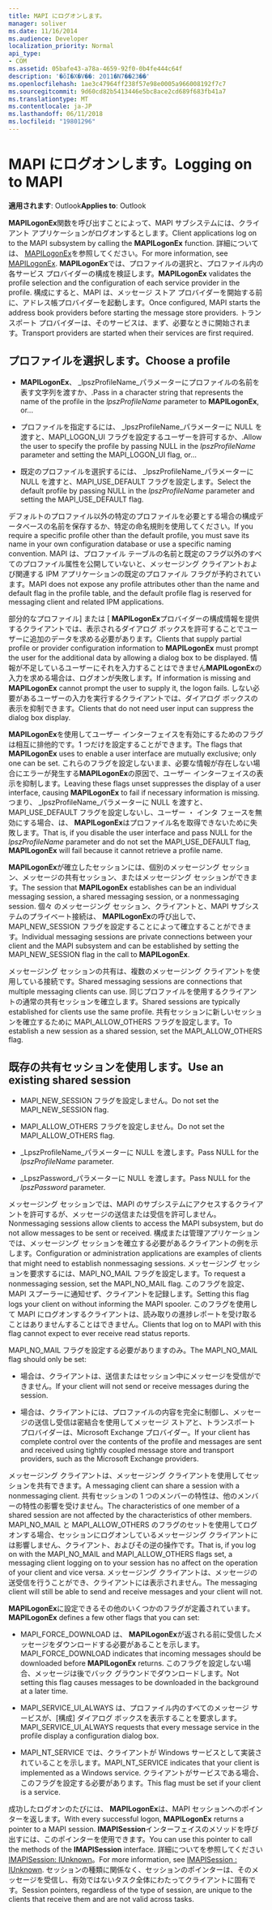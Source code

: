 ```yaml
---
title: MAPI にログオンします。
manager: soliver
ms.date: 11/16/2014
ms.audience: Developer
localization_priority: Normal
api_type:
- COM
ms.assetid: 05bafe43-a78a-4659-92f0-0b4fe444c64f
description: '�ŏI�X�V��: 2011�N7��23��'
ms.openlocfilehash: 1ae3c47964ff238f57e98e0005a966008192f7c7
ms.sourcegitcommit: 9d60cd82b5413446e5bc8ace2cd689f683fb41a7
ms.translationtype: MT
ms.contentlocale: ja-JP
ms.lasthandoff: 06/11/2018
ms.locfileid: "19801296"
---
```

# <a name="logging-on-to-mapi"></a><span data-ttu-id="2dd2e-103">MAPI にログオンします。</span><span class="sxs-lookup"><span data-stu-id="2dd2e-103">Logging on to MAPI</span></span>
 
<span data-ttu-id="2dd2e-104">**適用されます**: Outlook</span><span class="sxs-lookup"><span data-stu-id="2dd2e-104">**Applies to**: Outlook</span></span> 
  
<span data-ttu-id="2dd2e-105">**MAPILogonEx**関数を呼び出すことによって、MAPI サブシステムには、クライアント アプリケーションがログオンするとします。</span><span class="sxs-lookup"><span data-stu-id="2dd2e-105">Client applications log on to the MAPI subsystem by calling the **MAPILogonEx** function.</span></span> <span data-ttu-id="2dd2e-106">詳細については、 [MAPILogonEx](mapilogonex.md)を参照してください。</span><span class="sxs-lookup"><span data-stu-id="2dd2e-106">For more information, see [MAPILogonEx](mapilogonex.md).</span></span> <span data-ttu-id="2dd2e-107">**MAPILogonEx**では、プロファイルの選択と、プロファイル内の各サービス プロバイダーの構成を検証します。</span><span class="sxs-lookup"><span data-stu-id="2dd2e-107">**MAPILogonEx** validates the profile selection and the configuration of each service provider in the profile.</span></span> <span data-ttu-id="2dd2e-108">構成にすると、MAPI は、メッセージ ストア プロバイダーを開始する前に、アドレス帳プロバイダーを起動します。</span><span class="sxs-lookup"><span data-stu-id="2dd2e-108">Once configured, MAPI starts the address book providers before starting the message store providers.</span></span> <span data-ttu-id="2dd2e-109">トランスポート プロバイダーは、そのサービスは、まず、必要なときに開始されます。</span><span class="sxs-lookup"><span data-stu-id="2dd2e-109">Transport providers are started when their services are first required.</span></span> 
  
## <a name="choose-a-profile"></a><span data-ttu-id="2dd2e-110">プロファイルを選択します。</span><span class="sxs-lookup"><span data-stu-id="2dd2e-110">Choose a profile</span></span>
  
- <span data-ttu-id="2dd2e-111">**MAPILogonEx**、 _lpszProfileName_パラメーターにプロファイルの名前を表す文字列を渡すか、.</span><span class="sxs-lookup"><span data-stu-id="2dd2e-111">Pass in a character string that represents the name of the profile in the  _lpszProfileName_ parameter to **MAPILogonEx**, or...</span></span>
    
- <span data-ttu-id="2dd2e-112">プロファイルを指定するには、 _lpszProfileName_パラメーターに NULL を渡すと、MAPI_LOGON_UI フラグを設定するユーザーを許可するか、.</span><span class="sxs-lookup"><span data-stu-id="2dd2e-112">Allow the user to specify the profile by passing NULL in the  _lpszProfileName_ parameter and setting the MAPI_LOGON_UI flag, or...</span></span> 

- <span data-ttu-id="2dd2e-113">既定のプロファイルを選択するには、 _lpszProfileName_パラメーターに NULL を渡すと、MAPI_USE_DEFAULT フラグを設定します。</span><span class="sxs-lookup"><span data-stu-id="2dd2e-113">Select the default profile by passing NULL in the  _lpszProfileName_ parameter and setting the MAPI_USE_DEFAULT flag.</span></span> 
    
<span data-ttu-id="2dd2e-114">デフォルトのプロファイル以外の特定のプロファイルを必要とする場合の構成データベースの名前を保存するか、特定の命名規則を使用してください。</span><span class="sxs-lookup"><span data-stu-id="2dd2e-114">If you require a specific profile other than the default profile, you must save its name in your own configuration database or use a specific naming convention.</span></span> <span data-ttu-id="2dd2e-115">MAPI は、プロファイル テーブルの名前と既定のフラグ以外のすべてのプロファイル属性を公開していないと、メッセージング クライアントおよび関連する IPM アプリケーションの既定のプロファイル フラグが予約されています。</span><span class="sxs-lookup"><span data-stu-id="2dd2e-115">MAPI does not expose any profile attributes other than the name and default flag in the profile table, and the default profile flag is reserved for messaging client and related IPM applications.</span></span>
  
<span data-ttu-id="2dd2e-116">部分的なプロファイル] または [ **MAPILogonEx**プロバイダーの構成情報を提供するクライアントでは、表示されるダイアログ ボックスを許可することでユーザーに追加のデータを求める必要があります。</span><span class="sxs-lookup"><span data-stu-id="2dd2e-116">Clients that supply partial profile or provider configuration information to **MAPILogonEx** must prompt the user for the additional data by allowing a dialog box to be displayed.</span></span> <span data-ttu-id="2dd2e-117">情報が不足しているユーザーにそれを入力することはできません**MAPILogonEx**の入力を求める場合は、ログオンが失敗します。</span><span class="sxs-lookup"><span data-stu-id="2dd2e-117">If information is missing and **MAPILogonEx** cannot prompt the user to supply it, the logon fails.</span></span> <span data-ttu-id="2dd2e-118">しない必要があるユーザーの入力を実行するクライアントでは、ダイアログ ボックスの表示を抑制できます。</span><span class="sxs-lookup"><span data-stu-id="2dd2e-118">Clients that do not need user input can suppress the dialog box display.</span></span> 
  
<span data-ttu-id="2dd2e-119">**MAPILogonEx**を使用してユーザー インターフェイスを有効にするためのフラグは相互に排他的です。1 つだけを設定することができます。</span><span class="sxs-lookup"><span data-stu-id="2dd2e-119">The flags that **MAPILogonEx** uses to enable a user interface are mutually exclusive; only one can be set.</span></span> <span data-ttu-id="2dd2e-120">これらのフラグを設定しないまま、必要な情報が存在しない場合にエラーが発生する**MAPILogonEx**の原因で、ユーザー インターフェイスの表示を抑制します。</span><span class="sxs-lookup"><span data-stu-id="2dd2e-120">Leaving these flags unset suppresses the display of a user interface, causing **MAPILogonEx** to fail if necessary information is missing.</span></span> <span data-ttu-id="2dd2e-121">つまり、 _lpszProfileName_パラメーターに NULL を渡すと、MAPI_USE_DEFAULT フラグを設定しないし、ユーザー ・ インタ フェースを無効にする場合、は、 **MAPILogonEx**はプロファイル名を取得できないために失敗します。</span><span class="sxs-lookup"><span data-stu-id="2dd2e-121">That is, if you disable the user interface and pass NULL for the  _lpszProfileName_ parameter and do not set the MAPI_USE_DEFAULT flag, **MAPILogonEx** will fail because it cannot retrieve a profile name.</span></span> 
  
<span data-ttu-id="2dd2e-122">**MAPILogonEx**が確立したセッションには、個別のメッセージング セッション、メッセージの共有セッション、またはメッセージング セッションができます。</span><span class="sxs-lookup"><span data-stu-id="2dd2e-122">The session that **MAPILogonEx** establishes can be an individual messaging session, a shared messaging session, or a nonmessaging session.</span></span> <span data-ttu-id="2dd2e-123">個々 のメッセージング セッション、クライアントと、MAPI サブシステムのプライベート接続は、 **MAPILogonEx**の呼び出しで、MAPI_NEW_SESSION フラグを設定することによって確立することができます。</span><span class="sxs-lookup"><span data-stu-id="2dd2e-123">Individual messaging sessions are private connections between your client and the MAPI subsystem and can be established by setting the MAPI_NEW_SESSION flag in the call to **MAPILogonEx**.</span></span>
  
<span data-ttu-id="2dd2e-124">メッセージング セッションの共有は、複数のメッセージング クライアントを使用している接続です。</span><span class="sxs-lookup"><span data-stu-id="2dd2e-124">Shared messaging sessions are connections that multiple messaging clients can use.</span></span> <span data-ttu-id="2dd2e-125">同じプロファイルを使用するクライアントの通常の共有セッションを確立します。</span><span class="sxs-lookup"><span data-stu-id="2dd2e-125">Shared sessions are typically established for clients use the same profile.</span></span> <span data-ttu-id="2dd2e-126">共有セッションに新しいセッションを確立するために MAPI_ALLOW_OTHERS フラグを設定します。</span><span class="sxs-lookup"><span data-stu-id="2dd2e-126">To establish a new session as a shared session, set the MAPI_ALLOW_OTHERS flag.</span></span> 
  
## <a name="use-an-existing-shared-session"></a><span data-ttu-id="2dd2e-127">既存の共有セッションを使用します。</span><span class="sxs-lookup"><span data-stu-id="2dd2e-127">Use an existing shared session</span></span>
  
- <span data-ttu-id="2dd2e-128">MAPI_NEW_SESSION フラグを設定しません。</span><span class="sxs-lookup"><span data-stu-id="2dd2e-128">Do not set the MAPI_NEW_SESSION flag.</span></span>
    
- <span data-ttu-id="2dd2e-129">MAPI_ALLOW_OTHERS フラグを設定しません。</span><span class="sxs-lookup"><span data-stu-id="2dd2e-129">Do not set the MAPI_ALLOW_OTHERS flag.</span></span>
    
- <span data-ttu-id="2dd2e-130">_LpszProfileName_パラメーターに NULL を渡します。</span><span class="sxs-lookup"><span data-stu-id="2dd2e-130">Pass NULL for the  _lpszProfileName_ parameter.</span></span> 
    
- <span data-ttu-id="2dd2e-131">_LpszPassword_パラメーターに NULL を渡します。</span><span class="sxs-lookup"><span data-stu-id="2dd2e-131">Pass NULL for the  _lpszPassword_ parameter.</span></span> 
    
<span data-ttu-id="2dd2e-132">メッセージング セッションでは、MAPI のサブシステムにアクセスするクライアントを許可するが、メッセージの送信または受信を許可しません。</span><span class="sxs-lookup"><span data-stu-id="2dd2e-132">Nonmessaging sessions allow clients to access the MAPI subsystem, but do not allow messages to be sent or received.</span></span> <span data-ttu-id="2dd2e-133">構成または管理アプリケーションでは、メッセージング セッションを確立する必要があるクライアントの例を示します。</span><span class="sxs-lookup"><span data-stu-id="2dd2e-133">Configuration or administration applications are examples of clients that might need to establish nonmessaging sessions.</span></span> <span data-ttu-id="2dd2e-134">メッセージング セッションを要求するには、MAPI_NO_MAIL フラグを設定します。</span><span class="sxs-lookup"><span data-stu-id="2dd2e-134">To request a nonmessaging session, set the MAPI_NO_MAIL flag.</span></span> <span data-ttu-id="2dd2e-135">このフラグを設定、MAPI スプーラーに通知せず、クライアントを記録します。</span><span class="sxs-lookup"><span data-stu-id="2dd2e-135">Setting this flag logs your client on without informing the MAPI spooler.</span></span> <span data-ttu-id="2dd2e-136">このフラグを使用して MAPI にログオンするクライアントは、読み取りの進捗レポートを受け取ることはありませんすることはできません。</span><span class="sxs-lookup"><span data-stu-id="2dd2e-136">Clients that log on to MAPI with this flag cannot expect to ever receive read status reports.</span></span>
  
<span data-ttu-id="2dd2e-137">MAPI_NO_MAIL フラグを設定する必要がありますのみ。</span><span class="sxs-lookup"><span data-stu-id="2dd2e-137">The MAPI_NO_MAIL flag should only be set:</span></span>
  
- <span data-ttu-id="2dd2e-138">場合は、クライアントは、送信またはセッション中にメッセージを受信ができません。</span><span class="sxs-lookup"><span data-stu-id="2dd2e-138">If your client will not send or receive messages during the session.</span></span>
    
- <span data-ttu-id="2dd2e-139">場合は、クライアントには、プロファイルの内容を完全に制御し、メッセージの送信し受信は密結合を使用してメッセージ ストアと、トランスポート プロバイダーは、Microsoft Exchange プロバイダー。</span><span class="sxs-lookup"><span data-stu-id="2dd2e-139">If your client has complete control over the contents of the profile and messages are sent and received using tightly coupled message store and transport providers, such as the Microsoft Exchange providers.</span></span>
    
<span data-ttu-id="2dd2e-140">メッセージング クライアントは、メッセージング クライアントを使用してセッションを共有できます。</span><span class="sxs-lookup"><span data-stu-id="2dd2e-140">A messaging client can share a session with a nonmessaging client.</span></span> <span data-ttu-id="2dd2e-141">共有セッションの 1 つのメンバーの特性は、他のメンバーの特性の影響を受けません。</span><span class="sxs-lookup"><span data-stu-id="2dd2e-141">The characteristics of one member of a shared session are not affected by the characteristics of other members.</span></span> <span data-ttu-id="2dd2e-142">MAPI_NO_MAIL と MAPI_ALLOW_OTHERS のフラグのセットを使用してログオンする場合、セッションにログオンしているメッセージング クライアントには影響しません、クライアント、およびその逆の操作です。</span><span class="sxs-lookup"><span data-stu-id="2dd2e-142">That is, if you log on with the MAPI_NO_MAIL and MAPI_ALLOW_OTHERS flags set, a messaging client logging on to your session has no affect on the operation of your client and vice versa.</span></span> <span data-ttu-id="2dd2e-143">メッセージング クライアントは、メッセージの送受信を行うことができ、クライアントには表示されません。</span><span class="sxs-lookup"><span data-stu-id="2dd2e-143">The messaging client will still be able to send and receive messages and your client will not.</span></span>
  
<span data-ttu-id="2dd2e-144">**MAPILogonEx**に設定できるその他のいくつかのフラグが定義されています。</span><span class="sxs-lookup"><span data-stu-id="2dd2e-144">**MAPILogonEx** defines a few other flags that you can set:</span></span> 
  
- <span data-ttu-id="2dd2e-145">MAPI_FORCE_DOWNLOAD は、 **MAPILogonEx**が返される前に受信したメッセージをダウンロードする必要があることを示します。</span><span class="sxs-lookup"><span data-stu-id="2dd2e-145">MAPI_FORCE_DOWNLOAD indicates that incoming messages should be downloaded before **MAPILogonEx** returns.</span></span> <span data-ttu-id="2dd2e-146">このフラグを設定しない場合、メッセージは後でバック グラウンドでダウンロードします。</span><span class="sxs-lookup"><span data-stu-id="2dd2e-146">Not setting this flag causes messages to be downloaded in the background at a later time.</span></span> 
    
- <span data-ttu-id="2dd2e-147">MAPI_SERVICE_UI_ALWAYS は、プロファイル内のすべてのメッセージ サービスが、[構成] ダイアログ ボックスを表示することを要求します。</span><span class="sxs-lookup"><span data-stu-id="2dd2e-147">MAPI_SERVICE_UI_ALWAYS requests that every message service in the profile display a configuration dialog box.</span></span>
    
- <span data-ttu-id="2dd2e-148">MAPI_NT_SERVICE では、クライアントが Windows サービスとして実装されていることを示します。</span><span class="sxs-lookup"><span data-stu-id="2dd2e-148">MAPI_NT_SERVICE indicates that your client is implemented as a Windows service.</span></span> <span data-ttu-id="2dd2e-149">クライアントがサービスである場合、このフラグを設定する必要があります。</span><span class="sxs-lookup"><span data-stu-id="2dd2e-149">This flag must be set if your client is a service.</span></span>
    
<span data-ttu-id="2dd2e-150">成功したログオンのたびには、 **MAPILogonEx**は、MAPI セッションへのポインターを返します。</span><span class="sxs-lookup"><span data-stu-id="2dd2e-150">With every successful logon, **MAPILogonEx** returns a pointer to a MAPI session.</span></span> <span data-ttu-id="2dd2e-151">**IMAPISession**インターフェイスのメソッドを呼び出すには、このポインターを使用できます。</span><span class="sxs-lookup"><span data-stu-id="2dd2e-151">You can use this pointer to call the methods of the **IMAPISession** interface.</span></span> <span data-ttu-id="2dd2e-152">詳細についてを参照してください[IMAPISession: IUnknown](imapisessioniunknown.md)。</span><span class="sxs-lookup"><span data-stu-id="2dd2e-152">For more information, see [IMAPISession : IUnknown](imapisessioniunknown.md).</span></span> <span data-ttu-id="2dd2e-153">セッションの種類に関係なく、セッションのポインターは、そのメッセージを受信し、有効ではないタスク全体にわたってクライアントに固有です。</span><span class="sxs-lookup"><span data-stu-id="2dd2e-153">Session pointers, regardless of the type of session, are unique to the clients that receive them and are not valid across tasks.</span></span>
  

